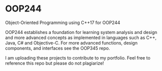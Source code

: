 # OOP244

Object-Oriented Programming using C++17 for OOP244

OOP244 establishes a foundation for learning system analysis and design and more advanced concepts as implemented in languages such as C++, Java, C# and Objective-C.
For more advanced functions, design components, and interfaces see the OOP345 repo.

I am uploading these projects to contribute to my portfolio. Feel free to reference this repo but please do not plagiarize!

